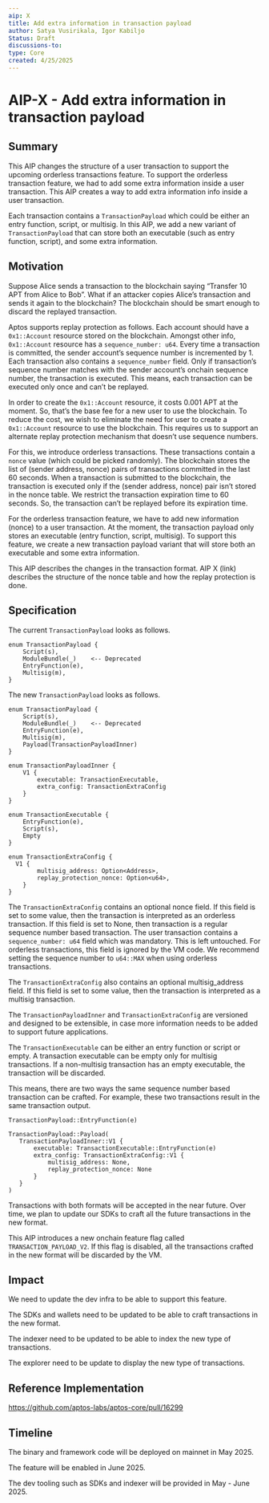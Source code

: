 ```yaml
---
aip: X
title: Add extra information in transaction payload
author: Satya Vusirikala, Igor Kabiljo
Status: Draft
discussions-to: 
type: Core
created: 4/25/2025
---
```


# AIP-X - Add extra information in transaction payload

## Summary

This AIP changes the structure of a user transaction to support the upcoming orderless transactions feature. To support the orderless transaction feature, we had to add some extra information inside a user transaction. This AIP creates a way to add extra information info inside a user transaction.

Each transaction contains a `TransactionPayload` which could be either an entry function, script, or multisig. In this AIP, we add a new variant of `TransactionPayload` that can store both an executable (such as entry function, script), and some extra information. 

## Motivation

Suppose Alice sends a transaction to the blockchain saying “Transfer 10 APT from Alice to Bob”. What if an attacker copies Alice’s transaction and sends it again to the blockchain? The blockchain should be smart enough to discard the replayed transaction.

Aptos supports replay protection as follows. Each account should have a `0x1::Account` resource stored on the blockchain. Amongst other info, `0x1::Account` resource has a `sequence_number: u64`. Every time a transaction is committed, the sender account’s sequence number is incremented by 1. Each transaction also contains a `sequence_number` field. Only if transaction’s sequence number matches with the sender account’s onchain sequence number, the transaction is executed. This means, each transaction can be executed only once and can’t be replayed.

In order to create the `0x1::Account` resource, it costs 0.001 APT at the moment. So, that’s the base fee for a new user to use the blockchain. To reduce the cost, we wish to eliminate the need for user to create a `0x1::Account` resource to use the blockchain. This requires us to support an alternate replay protection mechanism that doesn’t use sequence numbers.

For this, we introduce orderless transactions. These transactions contain a `nonce` value (which could be picked randomly). The blockchain stores the list of (sender address, nonce) pairs of transactions committed in the last 60 seconds. When a transaction is submitted to the blockchain, the transaction is executed only if the (sender address, nonce) pair isn’t stored in the nonce table. We restrict the transaction expiration time to 60 seconds. So, the transaction can’t be replayed before its expiration time.

For the orderless transaction feature, we have to add new information (nonce) to a user transaction. At the moment, the transaction payload only stores an executable (entry function, script, multisig). To support this feature, we create a new transaction payload variant that will store both an executable and some extra information.

This AIP describes the changes in the transaction format. AIP X (link) describes the structure of the nonce table and how the replay protection is done.

## Specification

The current `TransactionPayload` looks as follows.

```
enum TransactionPayload {
	Script(s),
	ModuleBundle(_)    <-- Deprecated
	EntryFunction(e),
	Multisig(m),
}
```

The new `TransactionPayload` looks as follows.

```
enum TransactionPayload {
	Script(s),
	ModuleBundle(_)    <-- Deprecated
	EntryFunction(e),
	Multisig(m),
	Payload(TransactionPayloadInner)
}

enum TransactionPayloadInner {
	V1 {
		executable: TransactionExecutable,
		extra_config: TransactionExtraConfig
	}
}

enum TransactionExecutable {
	EntryFunction(e),
	Script(s),
	Empty
}

enum TransactionExtraConfig {
  V1 {
		multisig_address: Option<Address>,
		replay_protection_nonce: Option<u64>,
	}
}
```

The `TransactionExtraConfig` contains an optional nonce field. If this field is set to some value, then the transaction is interpreted as an orderless transaction. If this field is set to None, then transaction is a regular sequence number based transaction. The user transaction contains a `sequence_number: u64` field which was mandatory. This is left untouched. For orderless transactions, this field is ignored by the VM code. We recommend setting the sequence number to `u64::MAX` when using orderless transactions.

The `TransactionExtraConfig` also contains an optional multisig_address field. If this field is set to some value, then the transaction is interpreted as a multisig transaction.

The `TransactionPayloadInner` and `TransactionExtraConfig` are versioned and designed to be extensible, in case more information needs to be added to support future applications.

The `TransactionExecutable` can be either an entry function or script or empty. A transaction executable can be empty only for multisig transactions. If a non-multisig transaction has an empty executable, the transaction will be discarded.

This means, there are two ways the same sequence number based transaction can be crafted. For example, these two transactions result in the same transaction output.

```
TransactionPayload::EntryFunction(e)
```

```
TransactionPayload::Payload(
   TransactionPayloadInner::V1 {
       executable: TransactionExecutable::EntryFunction(e)
       extra_config: TransactionExtraConfig::V1 {
           multisig_address: None,
           replay_protection_nonce: None
       }   
   }
)
```

Transactions with both formats will be accepted in the near future. Over time, we plan to update our SDKs to craft all the future transactions in the new format.

This AIP introduces a new onchain feature flag called `TRANSACTION_PAYLOAD_V2`. If this flag is disabled, all the transactions crafted in the new format will be discarded by the VM.

## Impact

We need to update the dev infra to be able to support this feature.

The SDKs and wallets need to be updated to be able to craft transactions in the new format.

The indexer need to be updated to be able to index the new type of transactions.

The explorer need to be update to display the new type of transactions.

## Reference Implementation

https://github.com/aptos-labs/aptos-core/pull/16299

## Timeline

The binary and framework code will be deployed on mainnet in May 2025.

The feature will be enabled in June 2025.

The dev tooling such as SDKs and indexer will be provided in May - June 2025.